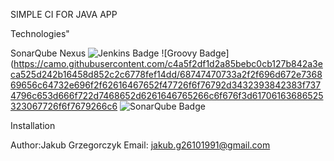SIMPLE CI FOR JAVA APP



Technologies"

SonarQube
Nexus
![Jenkins Badge](https://camo.githubusercontent.com/f07984f16264bd6a4d8795653c37419551818e8aa338ae7fbf3b21ed057739c5/68747470733a2f2f696d672e736869656c64732e696f2f62616467652f4a656e6b696e732d4432343933393f7374796c653d666f722d7468652d6261646765266c6f676f3d6a656e6b696e73266c6f676f436f6c6f723d7768697465)
![Groovy Badge](https://camo.githubusercontent.com/c4a5f2df1d2a85bebc0cb127b842a3eca525d242b16458d852c2c6778fef14dd/68747470733a2f2f696d672e736869656c64732e696f2f62616467652f47726f6f76792d3432393842383f7374796c653d666f722d7468652d6261646765266c6f676f3d61706163686525323067726f6f7679266c6
![SonarQube Badge](https://camo.githubusercontent.com/b2614595460d3d5bb67e717f65e586365cc243adefaf6cb3c901f51f0b91f4ec/68747470733a2f2f696d672e736869656c64732e696f2f62616467652f536f6e6172517562652d3445394243443f7374796c653d666f722d7468652d6261646765266c6f676f3d736f6e617271756265266c6f676f436f6c6f723d7768697465)





Installation




Author:Jakub Grzegorczyk
Email: jakub.g26101991@gmail.com
